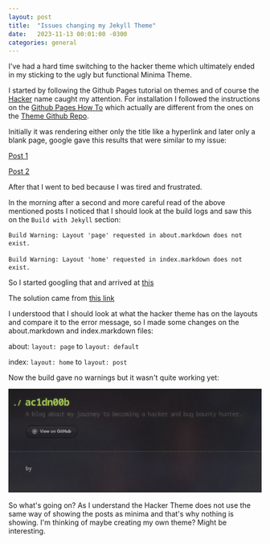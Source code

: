 ```yaml
---
layout: post
title:  "Issues changing my Jekyll Theme"
date:   2023-11-13 00:01:00 -0300
categories: general
---
```

I've had a hard time switching to the hacker theme which ultimately ended in my sticking to the ugly but functional Minima Theme.

I started by following the Github Pages tutorial on themes and of course the [Hacker](https://pages.github.com/themes/) name caught my attention. For installation I followed the instructions on the [Github Pages How To](https://docs.github.com/en/pages/setting-up-a-github-pages-site-with-jekyll/adding-a-theme-to-your-github-pages-site-using-jekyll) which actually are different from the ones on the [Theme Github Repo](https://github.com/pages-themes/hacker).

Initially it was rendering either only the title like a hyperlink and later only a blank page, google gave this results that were similar to my issue:

[Post 1](https://stackoverflow.com/questions/75393879/why-is-my-completely-new-jekyll-blog-blank-when-i-add-the-supported-hacker-theme)

[Post 2](https://stackoverflow.com/questions/74904492/github-pages-site-will-not-load-any-theme-other-than-minima)

After that I went to bed because I was tired and frustrated.

In the morning after a second and more careful read of the above mentioned posts I noticed that I should look at the build logs and saw this on the `Build with Jekyll` section:

```
Build Warning: Layout 'page' requested in about.markdown does not exist.

Build Warning: Layout 'home' requested in index.markdown does not exist.
```

So I started googling that and arrived at [this](https://www.aleksandrhovhannisyan.com/blog/getting-started-with-jekyll-and-github-pages/)

The solution came from [this link](https://github.com/github/pages-gem/issues/416)

I understood that I should look at what the hacker theme has on the layouts and compare it to the error message, so I made some changes on the about.markdown and index.markdown files:

about:
`layout: page` to `layout: default`

index:
`layout: home` to `layout: post`

Now the build gave no warnings but it wasn't quite working yet:

![hacker-theme](/assets/hacker-theme.png)

So what's going on? As I understand the Hacker Theme does not use the same way of showing the posts as minima and that's why nothing is showing. I'm thinking of maybe creating my own theme? Might be interesting.
